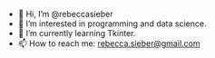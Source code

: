 - 👋 Hi, I’m @rebeccasieber
- 👀 I’m interested in programming and data science.
- 🌱 I’m currently learning Tkinter.
- 📫 How to reach me: rebecca.sieber@gmail.com

<!---
rebeccasieber/rebeccasieber is a ✨ special ✨ repository because its `README.md` (this file) appears on your GitHub profile.
You can click the Preview link to take a look at your changes.
--->
